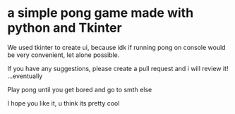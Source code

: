 # a simple pong game made with python and Tkinter

We used tkinter to create ui, because idk if running pong on console would be very convenient, let alone possible. 

If you have any suggestions, please create a pull request and i will review it! ...eventually

Play pong until you get bored and go to smth else

I hope you like it, u think its pretty cool
